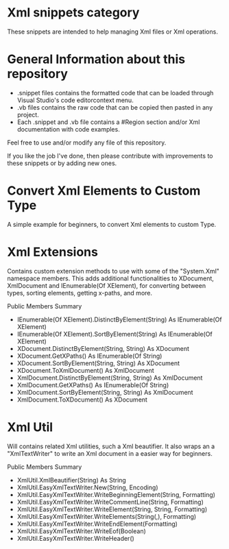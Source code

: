 # Xml snippets category
These snippets are intended to help managing Xml files or Xml operations.

# General Information about this repository
 - .snippet files contains the formatted code that can be loaded through Visual Studio's code editorcontext menu.
 - .vb files contains the raw code that can be copied then pasted in any project.
 - Each .snippet and .vb file contains a #Region section and/or Xml documentation with code examples.
 
Feel free to use and/or modify any file of this repository.

If you like the job I've done, then please contribute with improvements to these snippets or by adding new ones.

# Convert Xml Elements to Custom Type
A simple example for beginners, to convert Xml elements to custom Type.

# Xml Extensions
Contains custom extension methods to use with some of the "System.Xml" namespace members.
This adds additional functionalities to XDocument, XmlDocument and IEnumerable(Of XElement), for converting between types, sorting elements, getting x-paths, and more.

Public Members Summary
 - IEnumerable(Of XElement).DistinctByElement(String) As IEnumerable(Of XElement)
 - IEnumerable(Of XElement).SortByElement(String) As IEnumerable(Of XElement)
 - XDocument.DistinctByElement(String, String) As XDocument
 - XDocument.GetXPaths() As IEnumerable(Of String)
 - XDocument.SortByElement(String, String) As XDocument
 - XDocument.ToXmlDocument() As XmlDocument
 - XmlDocument.DistinctByElement(String, String) As XmlDocument
 - XmlDocument.GetXPaths() As IEnumerable(Of String)
 - XmlDocument.SortByElement(String, String) As XmlDocument
 - XmlDocument.ToXDocument() As XDocument

# Xml Util
Will contains related Xml utilities, such a Xml beautifier.
It also wraps an a "XmlTextWriter" to write an Xml document in a easier way for beginners.

Public Members Summary
 - XmlUtil.XmlBeautifier(String) As String
 - XmlUtil.EasyXmlTextWriter.New(String, Encoding)
 - XmlUtil.EasyXmlTextWriter.WriteBeginningElement(String, Formatting)
 - XmlUtil.EasyXmlTextWriter.WriteCommentLine(String, Formatting)
 - XmlUtil.EasyXmlTextWriter.WriteElement(String, String, Formatting)
 - XmlUtil.EasyXmlTextWriter.WriteElements(String(,), Formatting)
 - XmlUtil.EasyXmlTextWriter.WriteEndElement(Formatting)
 - XmlUtil.EasyXmlTextWriter.WriteEof(Boolean)
 - XmlUtil.EasyXmlTextWriter.WriteHeader()
